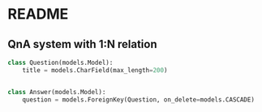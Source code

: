 # README

## QnA system with 1:N relation

```python
class Question(models.Model):
    title = models.CharField(max_length=200)


class Answer(models.Model):
    question = models.ForeignKey(Question, on_delete=models.CASCADE)
```
